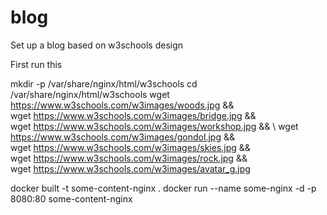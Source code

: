# blog
Set up a blog based on w3schools design

First run this

mkdir -p /var/share/nginx/html/w3schools
cd /var/share/nginx/html/w3schools
wget https://www.w3schools.com/w3images/woods.jpg && \
wget https://www.w3schools.com/w3images/bridge.jpg && \
wget https://www.w3schools.com/w3images/workshop.jpg && \ 
wget https://www.w3schools.com/w3images/gondol.jpg && \
wget https://www.w3schools.com/w3images/skies.jpg && \
wget https://www.w3schools.com/w3images/rock.jpg && \
wget https://www.w3schools.com/w3images/avatar_g.jpg

docker built -t some-content-nginx .
docker run --name some-nginx -d -p 8080:80 some-content-nginx

